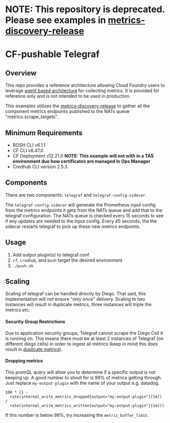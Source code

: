 # NOTE: This repository is deprecated. Please see examples in [metrics-discovery-release](https://github.com/cloudfoundry/metrics-discovery-release)
# CF-pushable Telegraf

## Overview
This repo provides a reference architecture allowing Cloud Foundry users to leverage
[agent based architecture](https://github.com/cloudfoundry/metrics-discovery-release/tree/develop/docs) for collecting
metrics. It is provided for reference only and is not intended to be used in production.

This examples utilizes the [metrics-discovery-release](https://github.com/cloudfoundry/metrics-discovery-release)
to gather all the component metrics endpoints published to the NATs queue
"metrics.scrape_targets".

## Minimum Requirements
* BOSH CLI v6.1.1
* CF CLI v6.47.0
* CF Deployment v12.21.0 **NOTE: This example will not with in a TAS environment due how certificates
  are managed in Ops Manager**
* Credhub CLI version 2.5.3

## Components
There are two components: `telegraf` and `telegraf-config-sidecar`.

The `telegraf-config-sidecar` will generate the Prometheus input config from the
metrics endpoints it gets from the NATs queue and add that to the telegraf configuration.
The NATs queue is checked every 15 seconds to see if any updates are needed to the input config.
Every 45 seconds, the the sidecar restarts telegraf to pick up these new metrics endpoints.

## Usage
1. Add output plugin(s) to telegraf.conf
1. `cf`, `credhub`, and `bosh` target the desired environment
1. `./push.sh`

## Scaling
Scaling of telegraf can be handled directly by Diego. That said, this implementation will not
ensure "only once" delivery. Scaling to two instances will result in duplicate metrics, three
instances will triple the metrics etc.

#### Security Group Restrictions
Due to application security groups, Telegraf cannot scrape the Diego Cell it is running on.
This means there must be at least 2 instances of Telegraf (on different diego cells) in
order to ingest all metrics (keep in mind this does result in [duplicate metrics](#duplicate-metrics)).

#### Dropping metrics
This promQL query will allow you to determine if a specific output is not keeping up.
A good number to shoot for is 99% of metrics getting through.
Just replace `my-output-plugin` with the name of your output e.g. datadog.
```
100 * (1 -
  rate(internal_write_metrics_dropped{output="my-output-plugin"}[1m]) /
  rate(internal_write_metrics_written{output="my-output-plugin"}[1m]))
```

If this number is below 99%, try increasing the `metric_buffer_limit`.
